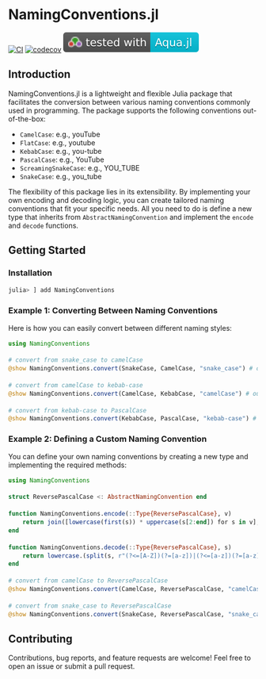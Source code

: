 # NamingConventions.jl

[![CI](https://github.com/raphasampaio/NamingConventions.jl/actions/workflows/CI.yml/badge.svg)](https://github.com/raphasampaio/NamingConventions.jl/actions/workflows/CI.yml)
[![codecov](https://codecov.io/gh/raphasampaio/NamingConventions.jl/graph/badge.svg?token=7tA9ajgsLf)](https://codecov.io/gh/raphasampaio/NamingConventions.jl)
[![Aqua](https://raw.githubusercontent.com/JuliaTesting/Aqua.jl/master/badge.svg)](https://github.com/JuliaTesting/Aqua.jl)

## Introduction

NamingConventions.jl is a lightweight and flexible Julia package that facilitates the conversion between various naming conventions commonly used in programming. The package supports the following conventions out-of-the-box:

- `CamelCase`: e.g., youTube
- `FlatCase`: e.g., youtube
- `KebabCase`: e.g., you-tube
- `PascalCase`: e.g., YouTube
- `ScreamingSnakeCase`: e.g., YOU_TUBE
- `SnakeCase`: e.g., you_tube

The flexibility of this package lies in its extensibility. By implementing your own encoding and decoding logic, you can create tailored naming conventions that fit your specific needs. All you need to do is define a new type that inherits from `AbstractNamingConvention` and implement the `encode` and `decode` functions.

## Getting Started

### Installation

```julia
julia> ] add NamingConventions
```

### Example 1: Converting Between Naming Conventions

Here is how you can easily convert between different naming styles:

```julia
using NamingConventions

# convert from snake_case to camelCase
@show NamingConventions.convert(SnakeCase, CamelCase, "snake_case") # output: "snakeCase"

# convert from camelCase to kebab-case
@show NamingConventions.convert(CamelCase, KebabCase, "camelCase") # output: "camel-case"

# convert from kebab-case to PascalCase
@show NamingConventions.convert(KebabCase, PascalCase, "kebab-case") # output: "KebabCase"
```

### Example 2: Defining a Custom Naming Convention

You can define your own naming conventions by creating a new type and implementing the required methods:

```julia
using NamingConventions

struct ReversePascalCase <: AbstractNamingConvention end

function NamingConventions.encode(::Type{ReversePascalCase}, v)
    return join([lowercase(first(s)) * uppercase(s[2:end]) for s in v], "")
end

function NamingConventions.decode(::Type{ReversePascalCase}, s)
    return lowercase.(split(s, r"(?<=[A-Z])(?=[a-z])|(?<=[a-z])(?=[a-z][A-Z])"))
end

# convert from camelCase to ReversePascalCase
@show NamingConventions.convert(CamelCase, ReversePascalCase, "camelCase") # output: "cAMELcASE"

# convert from snake_case to ReversePascalCase
@show NamingConventions.convert(SnakeCase, ReversePascalCase, "snake_case") # output: "sNAKEcASE"
```

## Contributing

Contributions, bug reports, and feature requests are welcome! Feel free to open an issue or submit a pull request.